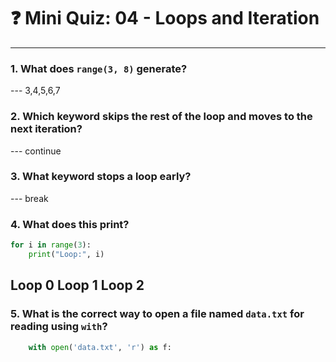 # ❓ Mini Quiz: 04 - Loops and Iteration

---

### 1. What does `range(3, 8)` generate?

--- 3,4,5,6,7

### 2. Which keyword skips the rest of the loop and moves to the next iteration?

--- continue

### 3. What keyword stops a loop early?

--- break

### 4. What does this print?

```python
for i in range(3):
    print("Loop:", i)
```
Loop 0 
Loop 1
Loop 2
---

### 5. What is the correct way to open a file named `data.txt` for reading using `with`?
```python
    with open('data.txt', 'r') as f:
```
